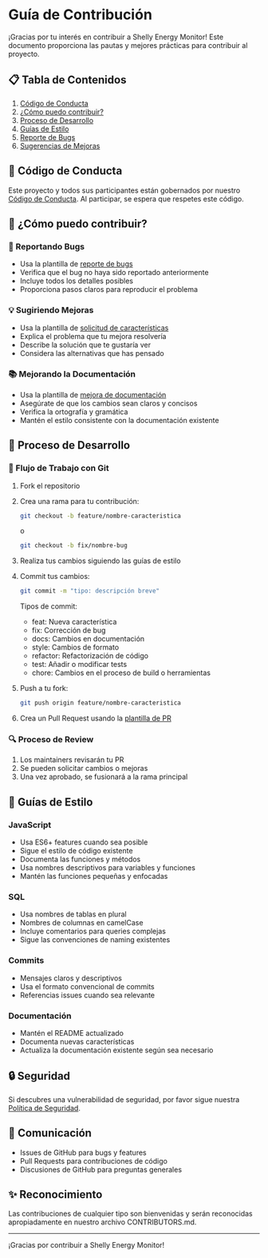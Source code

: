 # Guía de Contribución

¡Gracias por tu interés en contribuir a Shelly Energy Monitor! Este documento proporciona las pautas y mejores prácticas para contribuir al proyecto.

## 📋 Tabla de Contenidos

1. [Código de Conducta](#código-de-conducta)
2. [¿Cómo puedo contribuir?](#cómo-puedo-contribuir)
3. [Proceso de Desarrollo](#proceso-de-desarrollo)
4. [Guías de Estilo](#guías-de-estilo)
5. [Reporte de Bugs](#reporte-de-bugs)
6. [Sugerencias de Mejoras](#sugerencias-de-mejoras)

## 📜 Código de Conducta

Este proyecto y todos sus participantes están gobernados por nuestro [Código de Conducta](CODE_OF_CONDUCT.md). Al participar, se espera que respetes este código.

## 🤝 ¿Cómo puedo contribuir?

### 🐛 Reportando Bugs
- Usa la plantilla de [reporte de bugs](.github/ISSUE_TEMPLATE/bug_report.md)
- Verifica que el bug no haya sido reportado anteriormente
- Incluye todos los detalles posibles
- Proporciona pasos claros para reproducir el problema

### 💡 Sugiriendo Mejoras
- Usa la plantilla de [solicitud de características](.github/ISSUE_TEMPLATE/feature_request.md)
- Explica el problema que tu mejora resolvería
- Describe la solución que te gustaría ver
- Considera las alternativas que has pensado

### 📚 Mejorando la Documentación
- Usa la plantilla de [mejora de documentación](.github/ISSUE_TEMPLATE/documentation.md)
- Asegúrate de que los cambios sean claros y concisos
- Verifica la ortografía y gramática
- Mantén el estilo consistente con la documentación existente

## 🔄 Proceso de Desarrollo

### 🌿 Flujo de Trabajo con Git

1. Fork el repositorio
2. Crea una rama para tu contribución:
   ```bash
   git checkout -b feature/nombre-caracteristica
   ```
   o
   ```bash
   git checkout -b fix/nombre-bug
   ```

3. Realiza tus cambios siguiendo las guías de estilo
4. Commit tus cambios:
   ```bash
   git commit -m "tipo: descripción breve"
   ```
   Tipos de commit:
    - feat: Nueva característica
    - fix: Corrección de bug
    - docs: Cambios en documentación
    - style: Cambios de formato
    - refactor: Refactorización de código
    - test: Añadir o modificar tests
    - chore: Cambios en el proceso de build o herramientas

5. Push a tu fork:
   ```bash
   git push origin feature/nombre-caracteristica
   ```

6. Crea un Pull Request usando la [plantilla de PR](.github/pull_request_template.md)

### 🔍 Proceso de Review

1. Los maintainers revisarán tu PR
2. Se pueden solicitar cambios o mejoras
3. Una vez aprobado, se fusionará a la rama principal

## 🎨 Guías de Estilo

### JavaScript

- Usa ES6+ features cuando sea posible
- Sigue el estilo de código existente
- Documenta las funciones y métodos
- Usa nombres descriptivos para variables y funciones
- Mantén las funciones pequeñas y enfocadas

### SQL

- Usa nombres de tablas en plural
- Nombres de columnas en camelCase
- Incluye comentarios para queries complejas
- Sigue las convenciones de naming existentes

### Commits

- Mensajes claros y descriptivos
- Usa el formato convencional de commits
- Referencias issues cuando sea relevante

### Documentación

- Mantén el README actualizado
- Documenta nuevas características
- Actualiza la documentación existente según sea necesario

## 🔒 Seguridad

Si descubres una vulnerabilidad de seguridad, por favor sigue nuestra [Política de Seguridad](SECURITY.md).

## 💬 Comunicación

- Issues de GitHub para bugs y features
- Pull Requests para contribuciones de código
- Discusiones de GitHub para preguntas generales

## ✨ Reconocimiento

Las contribuciones de cualquier tipo son bienvenidas y serán reconocidas apropiadamente en nuestro archivo CONTRIBUTORS.md.

---

¡Gracias por contribuir a Shelly Energy Monitor!